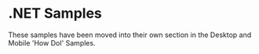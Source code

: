 # .NET Samples

These samples  have been moved into their own section in the Desktop and Mobile 'How DoI' Samples.
